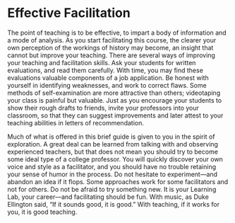 # Effective Facilitation

The point of teaching is to be effective, to impart a body of information and a mode of analysis. As you start facilitating this course, the clearer your own perception of the workings of history may become, an insight that cannot but improve your teaching. There are several ways of improving your teaching and facilitation skills. Ask your students for written evaluations, and read them carefully. With time, you may find these evaluations valuable components of a job application. Be honest with yourself in identifying weaknesses, and work to correct flaws. Some methods of self-examination are more attractive than others; videotaping your class is painful but valuable. Just as you encourage your students to show their rough drafts to friends, invite your professors into your classroom, so that they can suggest improvements and later attest to your teaching abilities in letters of recommendation.

Much of what is offered in this brief guide is given to you in the spirit of exploration. A great deal can be learned from talking with and observing experienced teachers, but that does not mean you should try to become some ideal type of a college professor. You will quickly discover your own voice and style as a facilitator, and you should have no trouble retaining your sense of humor in the process. Do not hesitate to experiment—and abandon an idea if it flops. Some approaches work for some facilitators and not for others. Do not be afraid to try something new. It is your Learning Lab, your career—and facilitating should be fun. With music, as Duke Ellington said, “If it sounds good, it is good.” With teaching, if it works for you, it is good teaching.
